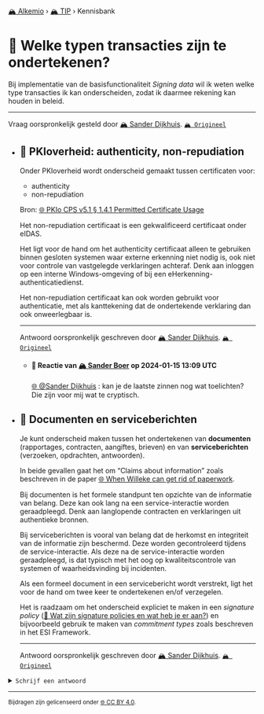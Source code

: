 [🏔️ Alkemio](https://welcome.alkem.io/) › [🏔️ TIP](https://alkem.io/tip/dashboard) › Kennisbank
# 📄 Welke typen transacties zijn te ondertekenen?
Bij implementatie van de basisfunctionaliteit *Signing data* wil ik weten welke type transacties ik kan onderscheiden, zodat ik daarmee rekening kan houden in beleid.

***
Vraag oorspronkelijk gesteld door [🏔️ Sander Dijkhuis](https://alkem.io/user/sander-dijkhuis-3912). [`🏔️ Origineel`](https://alkem.io/tip/collaboration/welketypentransact-1429)

- ## <a id="pkioverheidauthent-6351"></a> 📌 PKIoverheid: authenticity, non-repudiation
  Onder PKIoverheid wordt onderscheid gemaakt tussen certificaten voor:
  
  *   authenticity
  *   non-repudiation
  
  Bron: [🌐 PKIo CPS v5.1 § 1.4.1 Permitted Certificate Usage](https://cps.pkioverheid.nl/pkioverheid-cps-unified-v5.1.html#141-permitted-certificate-usage)
  
  Het non-repudiation certificaat is een gekwalificeerd certificaat onder eIDAS.
  
  Het ligt voor de hand om het authenticity certificaat alleen te gebruiken binnen gesloten systemen waar externe erkenning niet nodig is, ook niet voor controle van vastgelegde verklaringen achteraf. Denk aan inloggen op een interne Windows-omgeving of bij een eHerkenning-authenticatiedienst.
  
  Het non-repudiation certificaat kan ook worden gebruikt voor authenticatie, met als kanttekening dat de ondertekende verklaring dan ook onweerlegbaar is.

  ***
  Antwoord oorspronkelijk geschreven door [🏔️ Sander Dijkhuis](https://alkem.io/user/sander-dijkhuis-3912).  [`🏔️ Origineel`](https://alkem.io/tip/collaboration/welketypentransact-1429/posts/pkioverheidauthent-6351)

    - #### 💬 Reactie van [🏔️ Sander Boer](https://alkem.io/user/sander-boer-499) op 2024-01-15 13:09 UTC
          
      [🌐 @Sander Dijkhuis](https://alkem.io/user/sander-dijkhuis-3912) :  kan je de laatste zinnen nog wat toelichten?  Die zijn voor mij wat te cryptisch.
- ## <a id="documentenenservic-8288"></a> 📌 Documenten en serviceberichten
  Je kunt onderscheid maken tussen het ondertekenen van **documenten** (rapportages, contracten, aangiftes, brieven) en van **serviceberichten** (verzoeken, opdrachten, antwoorden).
  
  In beide gevallen gaat het om “Claims about information” zoals beschreven in de paper [🌐 When Willeke can get rid of paperwork](https://repository.tudelft.nl/islandora/object/uuid%3A4c2005ea-9cfd-420f-80fb-e8714be0bdd5).
  
  Bij documenten is het formele standpunt ten opzichte van de informatie van belang. Deze kan ook lang na een service-interactie worden geraadpleegd. Denk aan langlopende contracten en verklaringen uit authentieke bronnen.
  
  Bij serviceberichten is vooral van belang dat de herkomst en integriteit van de informatie zijn beschermd. Deze worden gecontroleerd tijdens de service-interactie. Als deze na de service-interactie worden geraadpleegd, is dat typisch met het oog op kwaliteitscontrole van systemen of waarheidsvinding bij incidenten.
  
  Als een formeel document in een servicebericht wordt verstrekt, ligt het voor de hand om twee keer te ondertekenen en/of verzegelen.
  
  Het is raadzaam om het onderscheid expliciet te maken in een *signature policy* ([📄 Wat zijn signature policies en wat heb je er aan?](watzijnsignaturep-7232.md)) en bijvoorbeeld gebruik te maken van *commitment types* zoals beschreven in het ESI Framework.

  ***
  Antwoord oorspronkelijk geschreven door [🏔️ Sander Dijkhuis](https://alkem.io/user/sander-dijkhuis-3912).  [`🏔️ Origineel`](https://alkem.io/tip/collaboration/welketypentransact-1429/posts/documentenenservic-8288)

<details><summary><code>Schrijf een antwoord</code></summary>

1. [Log in op Alkemio](https://identity.alkem.io/login).
2. Als je nog niet lid bent van de TIP-space, [vraag en wacht op toegang](https://alkem.io/tip/dashboard).
3. Ga naar de [vraag in Alkemio](https://alkem.io/tip/collaboration/welketypentransact-1429).
4. Klik op (+).
5. Neem kennis van de placeholder-tekst en verwijder deze.
6. Verstuur je antwoord.

Je antwoord verschijnt direct op Alkemio. Na synchronisatie verschijnt het ook hier.

</details>

* * *
<small>Bijdragen zijn gelicenseerd onder [🌐 CC BY 4.0](https://creativecommons.org/licenses/by/4.0/deed.nl).</small>
